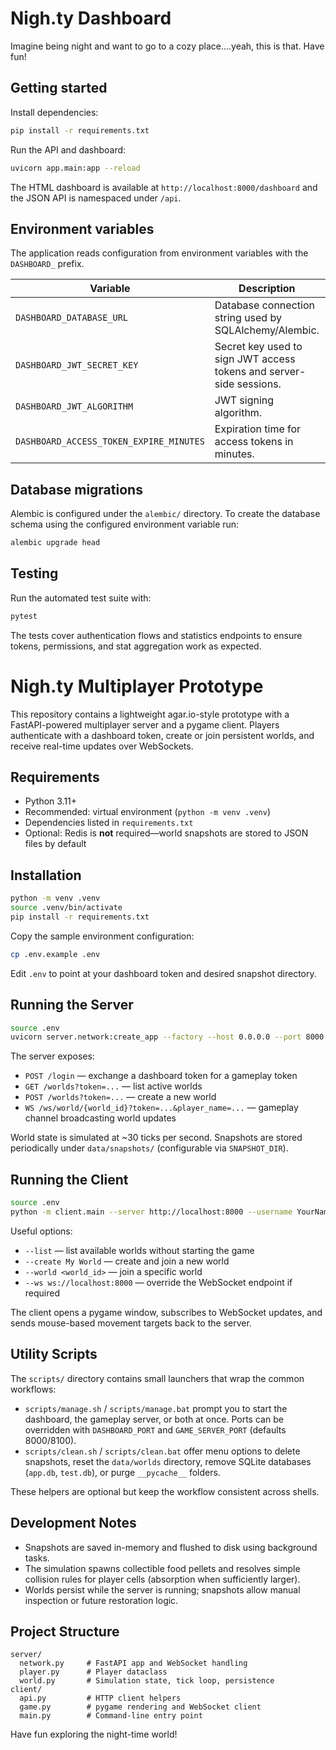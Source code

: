 # Nigh.ty Dashboard

Imagine being night and want to go to a cozy place....yeah, this is that. Have fun!

## Getting started

Install dependencies:

```bash
pip install -r requirements.txt
```

Run the API and dashboard:

```bash
uvicorn app.main:app --reload
```

The HTML dashboard is available at `http://localhost:8000/dashboard` and the JSON API is namespaced under `/api`.

## Environment variables

The application reads configuration from environment variables with the `DASHBOARD_` prefix.

| Variable | Description | Default |
| --- | --- | --- |
| `DASHBOARD_DATABASE_URL` | Database connection string used by SQLAlchemy/Alembic. | `sqlite:///./app.db` |
| `DASHBOARD_JWT_SECRET_KEY` | Secret key used to sign JWT access tokens and server-side sessions. | `change-me` |
| `DASHBOARD_JWT_ALGORITHM` | JWT signing algorithm. | `HS256` |
| `DASHBOARD_ACCESS_TOKEN_EXPIRE_MINUTES` | Expiration time for access tokens in minutes. | `1440` |

## Database migrations

Alembic is configured under the `alembic/` directory. To create the database schema using the configured environment variable run:

```bash
alembic upgrade head
```

## Testing

Run the automated test suite with:

```bash
pytest
```

The tests cover authentication flows and statistics endpoints to ensure tokens, permissions, and stat aggregation work as expected.
# Nigh.ty Multiplayer Prototype

This repository contains a lightweight agar.io-style prototype with a FastAPI-powered
multiplayer server and a pygame client. Players authenticate with a dashboard token,
create or join persistent worlds, and receive real-time updates over WebSockets.

## Requirements

- Python 3.11+
- Recommended: virtual environment (``python -m venv .venv``)
- Dependencies listed in `requirements.txt`
- Optional: Redis is **not** required—world snapshots are stored to JSON files by default

## Installation

```bash
python -m venv .venv
source .venv/bin/activate
pip install -r requirements.txt
```

Copy the sample environment configuration:

```bash
cp .env.example .env
```

Edit `.env` to point at your dashboard token and desired snapshot directory.

## Running the Server

```bash
source .env
uvicorn server.network:create_app --factory --host 0.0.0.0 --port 8000
```

The server exposes:

- `POST /login` — exchange a dashboard token for a gameplay token
- `GET /worlds?token=...` — list active worlds
- `POST /worlds?token=...` — create a new world
- `WS /ws/world/{world_id}?token=...&player_name=...` — gameplay channel broadcasting world updates

World state is simulated at ~30 ticks per second. Snapshots are stored periodically under
`data/snapshots/` (configurable via `SNAPSHOT_DIR`).

## Running the Client

```bash
source .env
python -m client.main --server http://localhost:8000 --username YourName
```

Useful options:

- `--list` — list available worlds without starting the game
- `--create My World` — create and join a new world
- `--world <world_id>` — join a specific world
- `--ws ws://localhost:8000` — override the WebSocket endpoint if required

The client opens a pygame window, subscribes to WebSocket updates, and sends mouse-based
movement targets back to the server.

## Utility Scripts

The `scripts/` directory contains small launchers that wrap the common workflows:

- `scripts/manage.sh` / `scripts/manage.bat` prompt you to start the dashboard, the gameplay server, or both at once. Ports can be overridden with `DASHBOARD_PORT` and `GAME_SERVER_PORT` (defaults 8000/8100).
- `scripts/clean.sh` / `scripts/clean.bat` offer menu options to delete snapshots, reset the `data/worlds` directory, remove SQLite databases (`app.db`, `test.db`), or purge `__pycache__` folders.

These helpers are optional but keep the workflow consistent across shells.

## Development Notes

- Snapshots are saved in-memory and flushed to disk using background tasks.
- The simulation spawns collectible food pellets and resolves simple collision rules for
  player cells (absorption when sufficiently larger).
- Worlds persist while the server is running; snapshots allow manual inspection or future
  restoration logic.

## Project Structure

```
server/
  network.py     # FastAPI app and WebSocket handling
  player.py      # Player dataclass
  world.py       # Simulation state, tick loop, persistence
client/
  api.py         # HTTP client helpers
  game.py        # pygame rendering and WebSocket client
  main.py        # Command-line entry point
```

Have fun exploring the night-time world!
